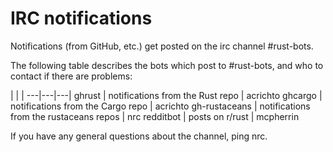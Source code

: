 # IRC notifications

Notifications (from GitHub, etc.) get posted on the irc channel #rust-bots.

The following table describes the bots which post to #rust-bots, and who to contact if there are problems:

   |   |   |
---|---|---|
ghrust | notifications from the Rust repo | acrichto
ghcargo | notifications from the Cargo repo | acrichto
gh-rustaceans | notifications from the rustaceans repos | nrc
redditbot | posts on r/rust | mcpherrin

If you have any general questions about the channel, ping nrc.
